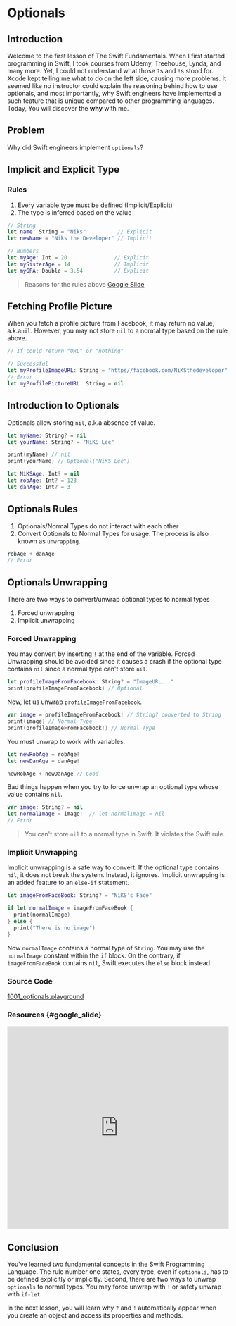 # Optionals
## Introduction
Welcome to the first lesson of The Swift Fundamentals. When I first started programming in Swift, I took courses from Udemy, Treehouse, Lynda, and many more. Yet, I could not understand what those `?`s and `!`s stood for.  Xcode kept telling me what to do on the left side, causing more problems. It seemed like no instructor could explain the reasoning behind how to use optionals, and most importantly, why Swift engineers have implemented a such feature that is unique compared to other programming languages. Today, You will discover the **why** with me.

## Problem
Why did Swift engineers implement `optionals`?

## Implicit and Explicit Type

### Rules
 1. Every variable type must be defined (Implicit/Explicit)
 2. The type is inferred based on the value

```swift
// String
let name: String = "Niks"          // Explicit
let newName = "Niks the Developer" // Implicit

// Numbers
let myAge: Int = 20               // Explicit
let mySisterAge = 14              // Implicit
let myGPA: Double = 3.54          // Explicit
```
> Reasons for the rules above [Google Slide](/course/swift-intermediate/optionals.md#google_slide)

## Fetching Profile Picture
When you fetch a profile picture from Facebook, it may return no value, a.k.a`nil`. However, you may not store `nil` to a normal type based on the rule above.

```swift
// If could return "URL" or "nothing"

// Successful
let myProfileImageURL: String = "https//facebook.com/NiKSthedeveloper"
// Error
let myProfilePictureURL: String = nil
```

## Introduction to Optionals
Optionals allow storing `nil`, a.k.a absence of value.

```swift
let myName: String? = nil
let yourName: String? = "NiKS Lee"

print(myName) // nil   
print(yourName) // Optional("NiKS Lee")

let NiKSAge: Int? = nil
let robAge: Int? = 123
let danAge: Int? = 3
```

## Optionals Rules
1. Optionals/Normal Types do not interact with each other
2. Convert Optionals to Normal Types for usage. The process is also known as `unwrapping`.

```swift
robAge + danAge
// Error
```

## Optionals Unwrapping
There are two ways to convert/unwrap optional types to normal types

1. Forced unwrapping
2. Implicit unwrapping

### Forced Unwrapping
 You may convert by inserting `!` at the end of  the variable. Forced Unwrapping should be avoided since it causes a crash if the optional type contains `nil` since a normal type can't store `nil`.

```swift
let profileImageFromFacebook: String? = "ImageURL..."
print(profileImageFromFacebook) // Optional
```

Now, let us unwrap `profileImageFromFacebook`.

```swift
var image = profileImageFromFacebook! // String? converted to String
print(image) // Normal Type
print(profileImageFromFacebook!) // Normal Type
```

You must unwrap to work with variables.  

```swift
let newRobAge = robAge!
let newDanAge = danAge!

newRobAge + newDanAge // Good
```

Bad things happen when you try to force unwrap an optional type whose value contains `nil`.

```swift
var image: String? = nil
let normalImage = image!  // let normalImage = nil
// Error
```

> You can't store `nil` to a normal type in Swift. It violates the Swift rule.

### Implicit Unwrapping
Implicit unwrapping is a safe way to convert. If the optional type contains `nil`, it does not break the system. Instead, it ignores. Implicit unwrapping is an added feature to an `else-if` statement.

```swift
let imageFromFaceBook: String? = "NiKS's Face"

if let normalImage = imageFromFaceBook {
  print(normalImage)
} else {
  print("There is no image")
}
```
Now `normalImage` contains a normal type of `String`. You may use the `normalImage` constant within the `if` block. On the contrary, if `imageFromFaceBook` contains `nil`, Swift executes the `else` block instead.

### Source Code
[1001_optionals.playground](https://www.dropbox.com/sh/wmnw7tpa16v8emo/AADjm-MP8lZOKZM0P6kPA4rea?dl=0)

### Resources {#google_slide}
<iframe src="https://docs.google.com/presentation/d/1DDhLcBX6kBheVXlQNxMCrJp_OP0mXC82NgJHCPnW-OY/embed?start=false&loop=false&delayms=3000" frameborder="0" width="100%" height="460" allowfullscreen="true" mozallowfullscreen="true" webkitallowfullscreen="true"></iframe>

## Conclusion
You've learned two fundamental concepts in the Swift Programming Language. The rule number one states, every type, even if `optionals`, has to be defined explicitly or implicitly. Second, there are two ways to unwrap `optionals` to normal types.  You may force unwrap with `!` or safety unwrap with `if-let`.

In the next lesson, you will learn why `?` and `!` automatically appear when you create an object and access its properties and methods. 
